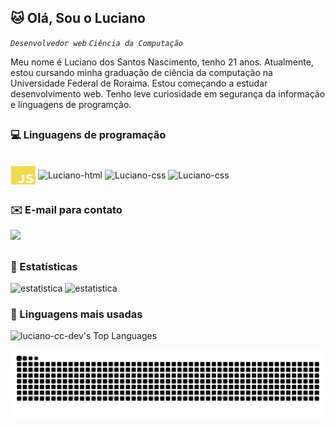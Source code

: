 ## 🐱 Olá, Sou o Luciano 

*`Desenvolvedor web`* *`Ciência da Computação`*

Meu nome é Luciano dos Santos Nascimento, tenho 21 anos. Atualmente, estou cursando minha graduação de ciência da computação na Universidade Federal de Roraima.
Estou começando a estudar desenvolvimento web. Tenho leve curiosidade em segurança da informação e linguagens de programção. 

  ##

### 💻 Linguagens de programação

<div style="display: inline_block"><br>
  <img align="center" am alt="Luciano-Js" height="30" width="40" src="https://raw.githubusercontent.com/devicons/devicon/master/icons/javascript/javascript-plain.svg">
  <img align="center" am alt="Luciano-html" height="30" width="40" src="https://cdn.jsdelivr.net/gh/devicons/devicon@latest/icons/html5/html5-original.svg">
  <img align="center" am alt="Luciano-css" height="30" width="40" src="https://cdn.jsdelivr.net/gh/devicons/devicon@latest/icons/css3/css3-original.svg">
  <img align="center" am alt="Luciano-css" height="30" width="40"  src="https://cdn.jsdelivr.net/gh/devicons/devicon@latest/icons/php/php-original.svg">
  
</div>
  
  ##
### ✉️ E-mail para contato

<div> 
  <a href = "mailto:luciano.santos.nascimento@outlook.com"><img src="https://img.shields.io/badge/-Gmail-%23333?style=for-the-badge&logo=gmail&logoColor=white" target="_blank"></a>
  
</div>

 
 
  ##

### 🧭 Estatísticas 

 <p>
   <img alt="estatistica" width="400" height="150" src="https://github-readme-stats.vercel.app/api?username=luciano-cc-dev&theme=dracula&show_icons=true&hide_border=false&count_private=true&locale=pt-br"/>
   <img alt="estatistica" width="400" height="150" src="https://github-readme-streak-stats.herokuapp.com/?user=luciano-cc-dev&theme=dracula&hide_border=false&locale=pt-br"/>
 </p>


### 💽 Linguagens mais usadas

![luciano-cc-dev's Top Languages](https://github-readme-stats.vercel.app/api/top-langs/?username=luciano-cc-dev&theme=dracula&show_icons=true&hide_border=false&layout=compact&locale=pt-br)




  ![Snake animation](https://github.com/luciano-cc-dev/luciano-cc-dev/blob/output/github-contribution-grid-snake.svg)

